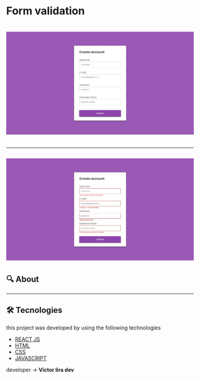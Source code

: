 # Form validation

<h1 align="center" >
<img alt="form validation" src="github/form.JPG"  /> 

---

<img alt="form validation invalid" src="github/formInvalid.JPG"  />
</h1>

## :mag: About


---

 
## 🛠 Tecnologies
this project was developed by using the following technologies

- [REACT JS](https://www.javascript.com/)
- [HTML](https://developer.mozilla.org/en-US/docs/Web/HTML)
- [CSS](https://developer.mozilla.org/en-US/docs/Web/CSS)
- [JAVASCRIPT](https://www.javascript.com/)


developer -> **Victor lira dev**
